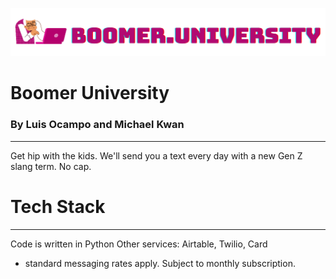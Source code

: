 ![Boomer University](logo.png)

# Boomer University

### By Luis Ocampo and Michael Kwan
***

Get hip with the kids.
We'll send you a text every day with a new Gen Z slang term. No cap.

# Tech Stack

***

Code is written in Python
Other services: Airtable, Twilio, Card


* standard messaging rates apply. Subject to monthly subscription.

